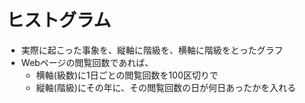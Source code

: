 # ヒストグラム

- 実際に起こった事象を、縦軸に階級を、横軸に階級をとったグラフ
- Webページの閲覧回数であれば、
  - 横軸(級数)に1日ごとの閲覧回数を100区切りで
  - 縦軸(階級)にその年に、その閲覧回数の日が何日あったかを入れる
